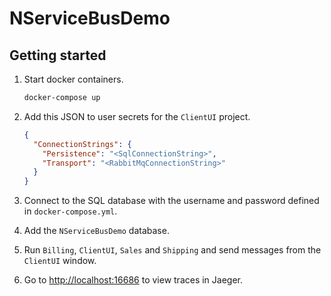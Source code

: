 # NServiceBusDemo

## Getting started

1. Start docker containers.

    ```bash
    docker-compose up
    ```

1. Add this JSON to user secrets for the `ClientUI` project.

    ```json
    {
      "ConnectionStrings": {
        "Persistence": "<SqlConnectionString>",
        "Transport": "<RabbitMqConnectionString>"
      }
    }
    ```

1. Connect to the SQL database with the username and password defined in `docker-compose.yml`.
1. Add the `NServiceBusDemo` database.
1. Run `Billing`, `ClientUI`, `Sales` and `Shipping` and send messages from the `ClientUI` window.
1. Go to <http://localhost:16686> to view traces in Jaeger.

